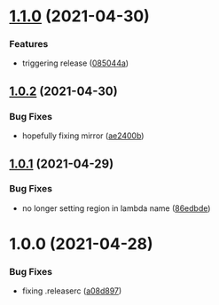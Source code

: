# [1.1.0](http://bitbucket.org/adaptavistlabs/module-s3-replication-metrics/compare/v1.0.2...v1.1.0) (2021-04-30)


### Features

* triggering release ([085044a](http://bitbucket.org/adaptavistlabs/module-s3-replication-metrics/commits/085044ab6dc8a3df45d2f7448312428cbc6d6b65))

## [1.0.2](http://bitbucket.org/adaptavistlabs/module-s3-replication-metrics/compare/v1.0.1...v1.0.2) (2021-04-30)


### Bug Fixes

* hopefully fixing mirror ([ae2400b](http://bitbucket.org/adaptavistlabs/module-s3-replication-metrics/commits/ae2400bcf1eb19bdb65bb1fff6d5960c71d9ed57))

## [1.0.1](http://bitbucket.org/adaptavistlabs/module-s3-replication-metrics/compare/v1.0.0...v1.0.1) (2021-04-29)


### Bug Fixes

* no longer setting region in lambda name ([86edbde](http://bitbucket.org/adaptavistlabs/module-s3-replication-metrics/commits/86edbdee376a866d187ddaa0ffe7c3d80d14e32d))

# 1.0.0 (2021-04-28)


### Bug Fixes

* fixing .releaserc ([a08d897](http://bitbucket.org/adaptavistlabs/module-s3-replication-metrics/commits/a08d897dfabd290c040d7ae20211fd3f1b73787f))
